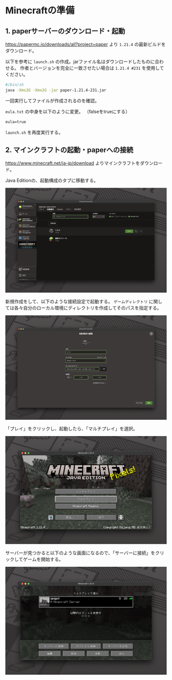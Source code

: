 # Minecraftの準備

## 1. paperサーバーのダウンロード・起動

<https://papermc.io/downloads/all?project=paper> より `1.21.4` の最新ビルドをダウンロード。

以下を参考に `launch.sh` の作成。jarファイル名はダウンロードしたものに合わせる。
作者とバージョンを完全に一致させたい場合は `1.21.4 #231` を使用してください。

```sh
#/bin/sh
java -Xms2G -Xmx2G -jar paper-1.21.4-231.jar 
```

一回実行してファイルが作成されるのを確認。

`eula.txt` の中身を以下のように変更。
（falseをtrueにする）

```txt
eula=true
```

`launch.sh` を再度実行する。

## 2. マインクラフトの起動・paperへの接続

<https://www.minecraft.net/ja-jp/download> よりマインクラフトをダウンロード。

Java Editionの、起動構成のタブに移動する。

![boot](<img/minecraft-java.png>)

新規作成をして、以下のような接続設定で起動する。
`ゲームディレクトリ` に関しては各々自分のローカル環境にディレクトリを作成してそのパスを指定する。

![boot](<img/connection.png>)

「プレイ」をクリックし、起動したら、「マルチプレイ」を選択。

![boot](<img/multiplay.png>)

サーバーが見つかると以下のような画面になるので、「サーバーに接続」をクリックしてゲームを開始する。

![boot](<img/spigot-server.png>)
